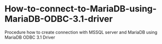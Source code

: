# How-to-connect-to-MariaDB-using-MariaDB-ODBC-3.1-driver
Procedure how to create connection with MSSQL server and MariaDB using MariaDB ODBC 3.1 Driver
